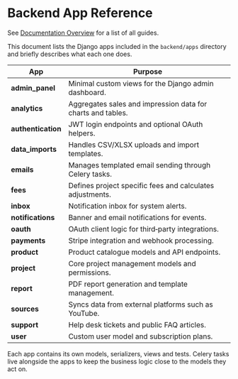 # Backend App Reference
See [Documentation Overview](DOCUMENTATION_OVERVIEW.md) for a list of all guides.


This document lists the Django apps included in the `backend/apps` directory and briefly describes what each one does.

| App | Purpose |
| --- | ------- |
| **admin_panel** | Minimal custom views for the Django admin dashboard. |
| **analytics** | Aggregates sales and impression data for charts and tables. |
| **authentication** | JWT login endpoints and optional OAuth helpers. |
| **data_imports** | Handles CSV/XLSX uploads and import templates. |
| **emails** | Manages templated email sending through Celery tasks. |
| **fees** | Defines project specific fees and calculates adjustments. |
| **inbox** | Notification inbox for system alerts. |
| **notifications** | Banner and email notifications for events. |
| **oauth** | OAuth client logic for third‑party integrations. |
| **payments** | Stripe integration and webhook processing. |
| **product** | Product catalogue models and API endpoints. |
| **project** | Core project management models and permissions. |
| **report** | PDF report generation and template management. |
| **sources** | Syncs data from external platforms such as YouTube. |
| **support** | Help desk tickets and public FAQ articles. |
| **user** | Custom user model and subscription plans. |

Each app contains its own models, serializers, views and tests. Celery tasks live alongside the apps to keep the business logic close to the models they act on.

